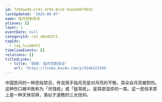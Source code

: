 ```yaml
---
id: 729dae06-ef41-4f94-8c1d-92eb4987992b
lastUpdated: '2025-06-07'
name: 指月亮割耳朵
aliases: []
layer: 1
eventDate: null
categoryId: cat_uWLHUZtI
tagIds:
  - tag_5uiQ64t5
timelineEvents: []
relations: []
titledLinks:
  - title: '链接: 指月亮割耳朵'
    url: 'https://tieba.baidu.com/p/9146222508'
---
```

中国民间的一种民俗禁忌，传说用手指月亮是对月亮的不敬，耳朵会月亮被割伤。这种伤口被中医称为「月蚀疮」或「旋耳疮」，是耳部湿疹的一类。这一民俗本质上是一种天体崇拜，类似于道教的三光信仰。
